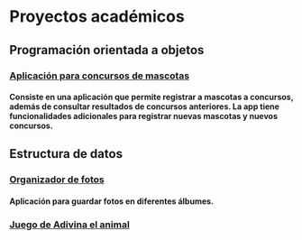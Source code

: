 # Proyectos académicos


## Programación orientada a objetos
### [Aplicación para concursos de mascotas](https://github.com/Nathscrespo/Proyecto-POO-parcial1-grupo8.git)
#### Consiste en una aplicación que permite registrar a mascotas a concursos, además de consultar resultados de concursos anteriores. La app tiene funcionalidades adicionales para registrar nuevas mascotas y nuevos concursos.
## Estructura de datos
### [Organizador de fotos](https://github.com/santi0ne/ProyectoEDD.git)
#### Aplicación para guardar fotos en diferentes álbumes.
### [Juego de Adivina el animal](https://github.com/santi0ne/ProyectoJuegoIIP.git)
